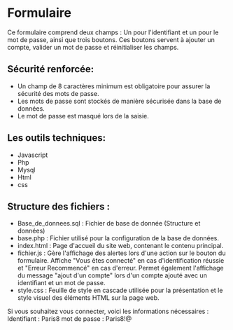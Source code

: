 # Formulaire

Ce formulaire comprend deux champs : Un pour l'identifiant et un pour le mot de passe, ainsi que trois boutons. Ces boutons servent à ajouter un compte, valider un mot de passe et réinitialiser les champs.

## Sécurité renforcée: 

-	Un champ de 8 caractères minimum est obligatoire pour assurer la sécurité des mots de passe.
-	Les mots de passe sont stockés de manière sécurisée dans la base de données.
-	Le mot de passe est masqué lors de la saisie.

## Les outils techniques:
- Javascript
- Php
- Mysql
- Html
- css
  
## Structure des fichiers :

- Base_de_donnees.sql : Fichier de base de donnée (Structure et données)
-	base.php : Fichier utilisé pour la configuration de la base de données.
-	index.html : Page d'accueil du site web, contenant le contenu principal.
-	fichier.js : Gère l'affichage des alertes lors d'une action sur le bouton du formulaire.
     Affiche "Vous êtes connecté" en cas d'identification réussie et "Erreur Recommencé" en cas 
     d'erreur. Permet également l'affichage du message "ajout d'un compte" lors d'un compte ajouté        avec un identifiant et un mot de passe.
-	style.css : Feuille de style en cascade utilisée pour la présentation et le style visuel des éléments HTML sur la page web.

Si vous souhaitez vous connecter, voici les informations nécessaires :
 Identifiant : Paris8
 mot de passe : Paris8!@
